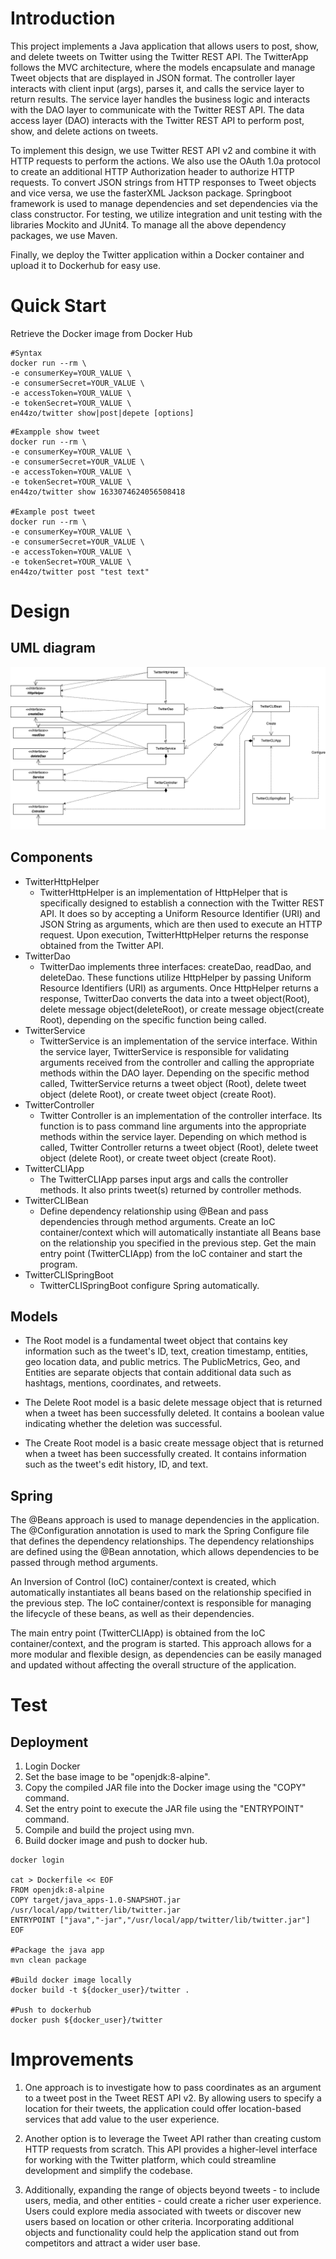 # Introduction
This project implements a Java application that allows users to post, show, 
and delete tweets on Twitter using the Twitter REST API. The TwitterApp 
follows the MVC architecture, where the models encapsulate and manage Tweet 
objects that are displayed in JSON format. The controller layer interacts 
with client input (args), parses it, and calls the service layer to return 
results. The service layer handles the business logic and interacts with the 
DAO layer to communicate with the Twitter REST API. The data access layer (DAO) 
interacts with the Twitter REST API to perform post, show, and delete actions 
on tweets.

To implement this design, we use Twitter REST API v2 and combine it with HTTP requests to 
perform the actions. We also use the OAuth 1.0a protocol to create an additional HTTP Authorization header
to authorize HTTP requests. To convert JSON strings from HTTP responses to Tweet objects and vice versa,
we use the fasterXML Jackson package. Springboot framework is used to manage dependencies and set dependencies
via the class constructor. For testing, we utilize integration and unit testing with the libraries Mockito and
JUnit4. To manage all the above dependency packages, we use Maven.

Finally, we deploy the Twitter application within a Docker container and upload it to Dockerhub for easy use.
# Quick Start
Retrieve the Docker image from Docker Hub
```shell
#Syntax
docker run --rm \
-e consumerKey=YOUR_VALUE \
-e consumerSecret=YOUR_VALUE \
-e accessToken=YOUR_VALUE \
-e tokenSecret=YOUR_VALUE \
en44zo/twitter show|post|depete [options]
```

```shell
#Exampple show tweet
docker run --rm \
-e consumerKey=YOUR_VALUE \
-e consumerSecret=YOUR_VALUE \
-e accessToken=YOUR_VALUE \
-e tokenSecret=YOUR_VALUE \
en44zo/twitter show 1633074624056508418

#Example post tweet
docker run --rm \
-e consumerKey=YOUR_VALUE \
-e consumerSecret=YOUR_VALUE \
-e accessToken=YOUR_VALUE \
-e tokenSecret=YOUR_VALUE \
en44zo/twitter post "test text"
```

# Design
## UML diagram
![This is the UML diagram of the program](./assets/UML%20Relationship-Page-1.drawio.png)
## Components
- TwitterHttpHelper 
  - TwitterHttpHelper is an implementation of HttpHelper that is specifically designed to establish a 
    connection with the Twitter REST API. It does so by accepting a Uniform Resource Identifier (URI) and 
     JSON String as arguments, which are then used to execute an HTTP request. 
    Upon execution, TwitterHttpHelper returns the response obtained from the Twitter API.
- TwitterDao
  - TwitterDao implements three interfaces: createDao, readDao, and deleteDao. These functions 
    utilize HttpHelper by passing Uniform Resource Identifiers (URI) as arguments. Once HttpHelper returns 
    a response, TwitterDao converts the data into a tweet object(Root), delete message object(deleteRoot), or create message 
    object(create Root), depending on the specific function being called.
- TwitterService
  - TwitterService is an implementation of the service interface. Within the service layer, TwitterService 
    is responsible for validating arguments received from the controller and calling the appropriate methods 
    within the DAO layer. Depending on the specific method called, TwitterService returns a tweet object (Root),
    delete tweet object (delete Root), or create tweet object (create Root).
- TwitterController 
  - Twitter Controller is an implementation of the controller interface. Its function is to pass command
    line arguments into the appropriate methods within the service layer. Depending on which method is called,
    Twitter Controller returns a tweet object (Root), delete tweet object (delete Root), or create tweet object
    (create Root).
- TwitterCLIApp
  - The TwitterCLIApp parses  input args and calls the controller methods. It also prints tweet(s) returned by controller methods.
- TwitterCLIBean
  - Define dependency relationship using @Bean and pass dependencies through method arguments.
    Create an IoC container/context which will automatically instantiate all Beans base on the relationship you specified in the previous step.
    Get the main entry point (TwitterCLIApp) from the IoC container and start the program.
- TwitterCLISpringBoot
  - TwitterCLISpringBoot configure Spring automatically.
## Models
- The Root model is a fundamental tweet object that contains key information such as the tweet's ID, text, creation timestamp, entities, geo location data, and public metrics. The PublicMetrics, Geo, and Entities are separate objects that contain additional data such as hashtags, mentions, coordinates, and retweets.

- The Delete Root model is a basic delete message object that is returned when a tweet has been successfully deleted. It contains a boolean value indicating whether the deletion was successful.

- The Create Root model is a basic create message object that is returned when a tweet has been successfully created. It contains information such as the tweet's edit history, ID, and text.
## Spring
The @Beans approach is used to manage dependencies in the application. The @Configuration annotation is used to mark the Spring Configure file that defines the dependency relationships. The dependency relationships are defined using the @Bean annotation, which allows dependencies to be passed through method arguments.

An Inversion of Control (IoC) container/context is created, which automatically instantiates all beans based on the relationship specified in the previous step. The IoC container/context is responsible for managing the lifecycle of these beans, as well as their dependencies.

The main entry point (TwitterCLIApp) is obtained from the IoC container/context, and the program is started. This approach allows for a more modular and flexible design, as dependencies can be easily managed and updated without affecting the overall structure of the application.
# Test
## Deployment
1. Login Docker
2. Set the base image to be "openjdk:8-alpine".
3. Copy the compiled JAR file into the Docker image using the "COPY" command.
4. Set the entry point to execute the JAR file using the "ENTRYPOINT" command.
5. Compile and build the project using mvn.
6. Build docker image and push to docker hub.
```shell
docker login

cat > Dockerfile << EOF
FROM openjdk:8-alpine
COPY target/java_apps-1.0-SNAPSHOT.jar /usr/local/app/twitter/lib/twitter.jar
ENTRYPOINT ["java","-jar","/usr/local/app/twitter/lib/twitter.jar"]
EOF

#Package the java app 
mvn clean package

#Build docker image locally
docker build -t ${docker_user}/twitter .

#Push to dockerhub
docker push ${docker_user}/twitter
```
# Improvements
1. One approach is to investigate how to pass coordinates as an argument to a tweet post in the Tweet REST API v2. By allowing users to specify a location for their tweets, the application could offer location-based services that add value to the user experience.

2. Another option is to leverage the Tweet API rather than creating custom HTTP requests from scratch. This API provides a higher-level interface for working with the Twitter platform, which could streamline development and simplify the codebase.

3. Additionally, expanding the range of objects beyond tweets - to include users, media, and other entities - could create a richer user experience. Users could explore media associated with tweets or discover new users based on location or other criteria. Incorporating additional objects and functionality could help the application stand out from competitors and attract a wider user base.